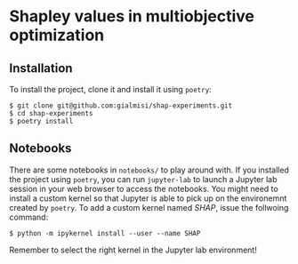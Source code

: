 # Shapley values in multiobjective optimization
## Installation
To install the project, clone it and install it using `poetry`:

```
$ git clone git@github.com:gialmisi/shap-experiments.git
$ cd shap-experiments
$ poetry install
```

## Notebooks
There are some notebooks in `notebooks/` to play around with. If you installed the project using `poetry`, you can run `jupyter-lab` to launch a Jupyter lab session in your web browser to
access the notebooks. You might need to install a custom kernel so that Jupyter is able to pick up on the environemnt created by `poetry`. To add a custom kernel named _SHAP_, issue
the follwoing command:

```
$ python -m ipykernel install --user --name SHAP
```

Remember to select the right kernel in the Jupyter lab environment!

